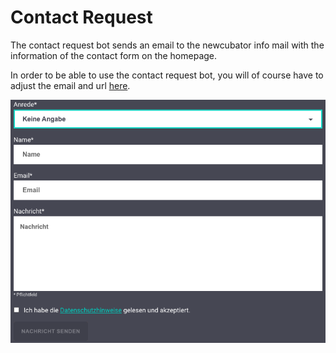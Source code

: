 # Contact Request

The contact request bot sends an email to the newcubator info mail with the information of the contact form on the homepage.

In order to be able to use the contact request bot, you will of course have to adjust the email and url [here](https://gitlab.com/newcubator/micro-bots/-/blob/main/src/functions/contact-request.ts).

![contact-request](contact-request.png)

